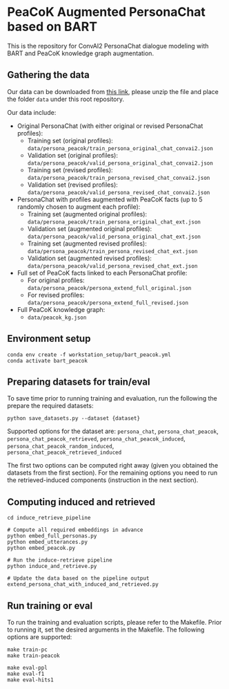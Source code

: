 # PeaCoK Augmented PersonaChat based on BART

This is the repository for ConvAI2 PersonaChat dialogue modeling with BART and PeaCoK knowledge graph augmentation.

## Gathering the data
Our data can be downloaded from [this link](https://drive.google.com/drive/folders/1A51hZvSLvJoPAKDy2XR_eb-ooZqPRgbb?usp=sharing), please unzip the file and place the folder `data` under this root repository.

Our data include:

* Original PersonaChat (with either original or revised PersonaChat profiles):
  * Training set (original profiles): `data/persona_peacok/train_persona_original_chat_convai2.json`
  * Validation set (original profiles): `data/persona_peacok/valid_persona_original_chat_convai2.json`
  * Training set (revised profiles): `data/persona_peacok/train_persona_revised_chat_convai2.json`
  * Validation set (revised profiles): `data/persona_peacok/valid_persona_revised_chat_convai2.json`
* PersonaChat with profiles augmented with PeaCoK facts (up to 5 randomly chosen to augment each profile):
  * Training set (augmented original profiles): `data/persona_peacok/train_persona_original_chat_ext.json`
  * Validation set (augmented original profiles): `data/persona_peacok/valid_persona_original_chat_ext.json`
  * Training set (augmented revised profiles): `data/persona_peacok/train_persona_revised_chat_ext.json`
  * Validation set (augmented revised profiles): `data/persona_peacok/valid_persona_revised_chat_ext.json`
* Full set of PeaCoK facts linked to each PersonaChat profile:
  * For original profiles: `data/persona_peacok/persona_extend_full_original.json`
  * For revised profiles: `data/persona_peacok/persona_extend_full_revised.json`
* Full PeaCoK knowledge graph:
  * `data/peacok_kg.json`

## Environment setup

```
conda env create -f workstation_setup/bart_peacok.yml
conda activate bart_peacok
```

## Preparing datasets for train/eval

To save time prior to running training and evaluation, run the following the prepare the required datasets:

``python save_datasets.py --dataset {dataset}``

Supported options for the dataset are: 
``persona_chat``, 
``persona_chat_peacok``, 
``persona_chat_peacok_retrieved``, ``persona_chat_peacok_induced``, 
``persona_chat_peacok_random_induced``, ``persona_chat_peacok_retrieved_induced``

The first two options can be computed right away (given you obtained the datasets from the first section). For the remaining options you need to run the retrieved-induced components (instruction in the next section).

## Computing induced and retrieved

```
cd induce_retrieve_pipeline

# Compute all required embeddings in advance
python embed_full_personas.py
python embed_utterances.py
python embed_peacok.py

# Run the induce-retrieve pipeline
python induce_and_retrieve.py

# Update the data based on the pipeline output
extend_persona_chat_with_induced_and_retrieved.py
```

## Run training or eval

To run the training and evaluation scripts, please refer to the Makefile. Prior to running it, set the desired arguments in the Makefile. The following options are supported:

```
make train-pc
make train-peacok

make eval-ppl
make eval-f1
make eval-hits1
```
